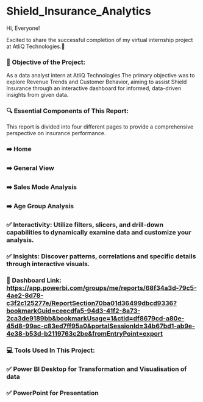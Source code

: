 # Shield_Insurance_Analytics
Hi, Everyone!

Excited to share the successful completion of my virtual internship project at AtliQ Technologies.🚀

### 🎯 Objective of the Project:

As a data analyst intern at AtliQ Technologies.The primary objective was to explore Revenue Trends and Customer Behavior, aiming to assist Shield Insurance through an interactive dashboard for informed, data-driven insights from given data.

### 🔍 Essential Components of This Report:

This report is divided into four different pages to provide a comprehensive perspective on insurance performance.

### ➡️ Home 
### ➡️ General View
### ➡️ Sales Mode Analysis 
### ➡️ Age Group Analysis

### ✅ Interactivity: Utilize filters, slicers, and drill-down capabilities to dynamically examine data and customize your analysis.
### ✅ Insights: Discover patterns, correlations and specific details through interactive visuals.

### 🔗 Dashboard Link: https://app.powerbi.com/groups/me/reports/68f34a3d-79c5-4ae2-8d78-c3f2c125277e/ReportSection70ba01d36499dbcd9336?bookmarkGuid=ceecdfa5-94d3-41f2-8a73-2ca3de9189bb&bookmarkUsage=1&ctid=df8679cd-a80e-45d8-99ac-c83ed7ff95a0&portalSessionId=34b67bd1-ab9e-4e38-b53d-b2119763c2be&fromEntryPoint=export

### 💻 Tools Used In This Project:

### ✅ Power BI Desktop for Transformation and Visualisation of data
### ✅ PowerPoint for Presentation
